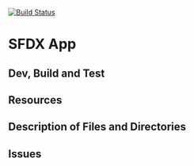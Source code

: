 [![Build Status](http://ec2-18-222-180-178.us-east-2.compute.amazonaws.com:8080/buildStatus/icon?job=qa)](http://ec2-18-222-180-178.us-east-2.compute.amazonaws.com:8080/job/qa/)
# SFDX  App

## Dev, Build and Test



## Resources


## Description of Files and Directories


## Issues



